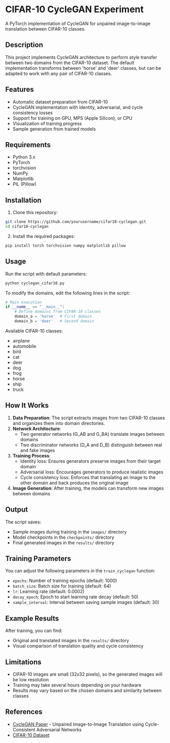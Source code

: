 # CIFAR-10 CycleGAN Experiment

A PyTorch implementation of CycleGAN for unpaired image-to-image translation between CIFAR-10 classes.

## Description

This project implements CycleGAN architecture to perform style transfer between two domains from the CIFAR-10 dataset. The default implementation transforms between 'horse' and 'deer' classes, but can be adapted to work with any pair of CIFAR-10 classes.

## Features

- Automatic dataset preparation from CIFAR-10
- CycleGAN implementation with identity, adversarial, and cycle consistency losses
- Support for training on GPU, MPS (Apple Silicon), or CPU
- Visualization of training progress
- Sample generation from trained models

## Requirements

- Python 3.x
- PyTorch
- torchvision
- NumPy
- Matplotlib
- PIL (Pillow)

## Installation

1. Clone this repository:
```bash
git clone https://github.com/yourusername/cifar10-cyclegan.git
cd cifar10-cyclegan
```

2. Install the required packages:
```bash
pip install torch torchvision numpy matplotlib pillow
```

## Usage

Run the script with default parameters:
```bash
python cyclegan_cifar10.py
```

To modify the domains, edit the following lines in the script:
```python
# Main execution
if __name__ == "__main__":
    # Define domains from CIFAR-10 classes
    domain_a = 'horse'  # First domain
    domain_b = 'deer'   # Second domain
```

Available CIFAR-10 classes:
- airplane
- automobile
- bird
- cat
- deer
- dog
- frog
- horse
- ship
- truck

## How It Works

1. **Data Preparation**: The script extracts images from two CIFAR-10 classes and organizes them into domain directories.
2. **Network Architecture**: 
   - Two generator networks (G_AB and G_BA) translate images between domains
   - Two discriminator networks (D_A and D_B) distinguish between real and fake images
3. **Training Process**:
   - Identity loss: Ensures generators preserve images from their target domain
   - Adversarial loss: Encourages generators to produce realistic images
   - Cycle consistency loss: Enforces that translating an image to the other domain and back produces the original image
4. **Image Generation**: After training, the models can transform new images between domains

## Output

The script saves:
- Sample images during training in the `images/` directory
- Model checkpoints in the `checkpoints/` directory
- Final generated images in the `results/` directory

## Training Parameters

You can adjust the following parameters in the `train_cyclegan` function:
- `epochs`: Number of training epochs (default: 1000)
- `batch_size`: Batch size for training (default: 64)
- `lr`: Learning rate (default: 0.0002)
- `decay_epoch`: Epoch to start learning rate decay (default: 50)
- `sample_interval`: Interval between saving sample images (default: 30)

## Example Results

After training, you can find:
- Original and translated images in the `results/` directory
- Visual comparison of translation quality and cycle consistency

## Limitations

- CIFAR-10 images are small (32x32 pixels), so the generated images will be low resolution
- Training may take several hours depending on your hardware
- Results may vary based on the chosen domains and similarity between classes

## References

- [CycleGAN Paper](https://arxiv.org/abs/1703.10593) - Unpaired Image-to-Image Translation using Cycle-Consistent Adversarial Networks
- [CIFAR-10 Dataset](https://www.cs.toronto.edu/~kriz/cifar.html)
